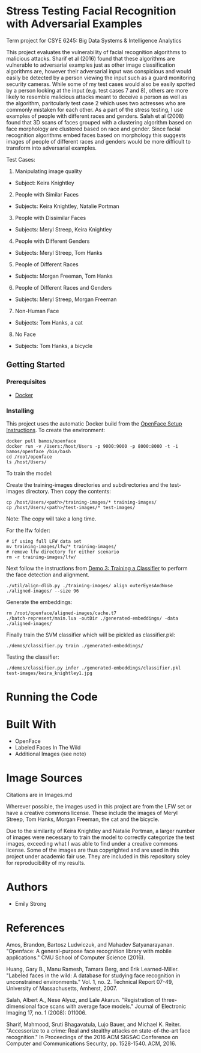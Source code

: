 # Stress Testing Facial Recognition with Adversarial Examples


Term project for CSYE 6245: Big Data Systems & Intelligence Analytics

This project evaluates the vulnerability of facial recognition algorithms to malicious attacks. Sharif et al (2016) found that these algorithms are vulnerable to adversarial examples just as other image classification algorithms are, however their adversarial input was conspicious and would easily be detected by a person viewing the input such as a guard monitoring security cameras. While some of my test cases would also be easily spotted by a person looking at the input (e.g. test cases 7 and 8), others are more likely to resemble malicious attacks meant to deceive a person as well as the algorithm, paritcularly test case 2 which uses two actresses who are commonly mistaken for each other. As a part of the stress testing, I use examples of people with different races and genders. Salah et al (2008) found that 3D scans of faces grouped with a clustering algorithm based on face morphology are clustered based on race and gender. Since facial recognition algorithms embed faces based on morphology this suggests images of people of different races and genders would be more difficult to transform into adversarial examples.

Test Cases:
1. Manipulating image quality
* Subject: Keira Knightley
2. People with Similar Faces
* Subjects: Keira Knightley, Natalie Portman
3. People with Dissimilar Faces
* Subjects: Meryl Streep, Keira Knightley
4. People with Different Genders
* Subjects: Meryl Streep, Tom Hanks
5. People of Different Races
* Subjects: Morgan Freeman, Tom Hanks
6. People of Different Races and Genders
* Subjects: Meryl Streep, Morgan Freeman
7. Non-Human Face
* Subjects: Tom Hanks, a cat
8. No Face
* Subjects: Tom Hanks, a bicycle

## Getting Started

### Prerequisites
* [Docker](https://www.docker.com/)

### Installing

This project uses the automatic Docker build from the [OpenFace Setup Instructions](https://cmusatyalab.github.io/openface/setup/). To create the environment:
```
docker pull bamos/openface
docker run -v /Users:/host/Users -p 9000:9000 -p 8000:8000 -t -i bamos/openface /bin/bash
cd /root/openface
ls /host/Users/
``````
To train the model: 

Create the training-images directories and subdirectories and the test-images directory. Then copy the contents:

```
cp /host/Users/<path>/training-images/* training-images/
cp /host/Users/<path>/test-images/* test-images/
``````
Note: The copy will take a long time.

For the lfw folder:
```
# if using full LFW data set
mv training-images/lfw/* training-images/
# remove lfw directory for either scenario
rm -r training-images/lfw/

``````

Next follow the instructions from [Demo 3: Training a Classifier](https://cmusatyalab.github.io/openface/demo-3-classifier/) to perform the face detection and alignment.

```
./util/align-dlib.py ./training-images/ align outerEyesAndNose ./aligned-images/ --size 96
``````

Generate the embeddings:

```
rm /root/openface/aligned-images/cache.t7
./batch-represent/main.lua -outDir ./generated-embeddings/ -data ./aligned-images/
``````

Finally train the SVM classifier which will be pickled as classifier.pkl:

```
./demos/classifier.py train ./generated-embeddings/
``````

Testing the classifier:
```
./demos/classifier.py infer ./generated-embeddings/classifier.pkl test-images/keira_knightley1.jpg
``````

# Running the Code

# Built With
* OpenFace
* Labeled Faces In The Wild
* Additional Images (see note)

# Image Sources
Citations are in Images.md

Wherever possible, the images used in this project are from the LFW set or have a creative commons license. These include the images of Meryl Streep, Tom Hanks, Morgan Freeman, the cat and the bicycle. 

Due to the similarity of Keira Knightley and Natalie Portman, a larger number of images were necessary to train the model to correctly categorize the test images, exceeding what I was able to find under a creative commons license. Some of the images are thus copyrighted and are used in this project under academic fair use. They are included in this repository soley for reproducibility of my results.

# Authors
* Emily Strong

# References

Amos, Brandon, Bartosz Ludwiczuk, and Mahadev Satyanarayanan. "Openface: A general-purpose face recognition library with mobile applications." CMU School of Computer Science (2016).

Huang, Gary B., Manu Ramesh, Tamara Berg, and Erik Learned-Miller. "Labeled faces in the wild: A database for studying face recognition in unconstrained environments." Vol. 1, no. 2. Technical Report 07-49, University of Massachusetts, Amherst, 2007.

Salah, Albert A., Nese Alyuz, and Lale Akarun. "Registration of three-dimensional face scans with average face models." Journal of Electronic Imaging 17, no. 1 (2008): 011006.

Sharif, Mahmood, Sruti Bhagavatula, Lujo Bauer, and Michael K. Reiter. "Accessorize to a crime: Real and stealthy attacks on state-of-the-art face recognition." In Proceedings of the 2016 ACM SIGSAC Conference on Computer and Communications Security, pp. 1528-1540. ACM, 2016.

